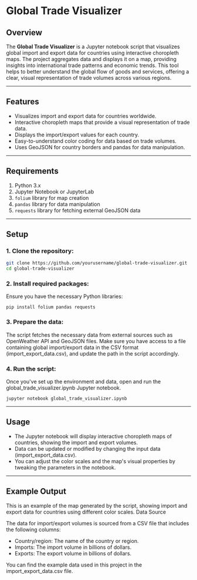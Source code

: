 # Global Trade Visualizer

## Overview

The **Global Trade Visualizer** is a Jupyter notebook script that visualizes global import and export data for countries using interactive choropleth maps. The project aggregates data and displays it on a map, providing insights into international trade patterns and economic trends. This tool helps to better understand the global flow of goods and services, offering a clear, visual representation of trade volumes across various regions.

---

## Features

- Visualizes import and export data for countries worldwide.
- Interactive choropleth maps that provide a visual representation of trade data.
- Displays the import/export values for each country.
- Easy-to-understand color coding for data based on trade volumes.
- Uses GeoJSON for country borders and pandas for data manipulation.

---

## Requirements

1. Python 3.x
2. Jupyter Notebook or JupyterLab
3. `folium` library for map creation
4. `pandas` library for data manipulation
5. `requests` library for fetching external GeoJSON data

---

## Setup

### 1. Clone the repository:
```bash
git clone https://github.com/yourusername/global-trade-visualizer.git
cd global-trade-visualizer
```

### 2. Install required packages:

Ensure you have the necessary Python libraries:

```
pip install folium pandas requests
```

### 3. Prepare the data:

The script fetches the necessary data from external sources such as OpenWeather API and GeoJSON files. Make sure you have access to a file containing global import/export data in the CSV format (import_export_data.csv), and update the path in the script accordingly.

### 4. Run the script:

Once you've set up the environment and data, open and run the global_trade_visualizer.ipynb Jupyter notebook.

```
jupyter notebook global_trade_visualizer.ipynb
```

---

## Usage

   - The Jupyter notebook will display interactive choropleth maps of countries, showing the import and export volumes.
   - Data can be updated or modified by changing the input data (import_export_data.csv).
   - You can adjust the color scales and the map's visual properties by tweaking the parameters in the notebook.

---

## Example Output

This is an example of the map generated by the script, showing import and export data for countries using different color scales.
Data Source

The data for import/export volumes is sourced from a CSV file that includes the following columns:

   - Country/region: The name of the country or region.
   - Imports: The import volume in billions of dollars.
   - Exports: The export volume in billions of dollars.

You can find the example data used in this project in the import_export_data.csv file.

